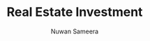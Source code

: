 ---
is_programmatic_layout_5: true
draft: false
title: Real Estate Investment
snippet: Real Estate Investment
image:
  src: /images/pseo/best-work-management-tools-for-real-estate-investment.jpg
  alt: real estate investment, task management, resource management, productivity
publishDate: 2024-12-17
category: ""
author: Nuwan Sameera
tags:
  - realestateinvestment
  - Tips
  - Open-Source
  - Team
content_01: |
    The real estate investment industry is dynamic and competitive, demanding constant analysis of market trends, property valuations, and financial metrics while managing diverse portfolios. Effective task management tools are vital for success, as they help streamline workflows, ensure timely decision-making, and enhance collaboration among stakeholders, ultimately driving better investment outcomes.',
content_02: |
    Worklenz helps real estate investors manage projects, track deadlines, and optimize workflows.
description: Discover the best work management tools for real estate investment including WorkLenz, designed for your specific needs.
related: [best-work-management-tools-for-real-estate, best-work-management-tools-for-finance, best-work-management-tools-for-residential-construction, best-work-management-tools-for-property-management]
---